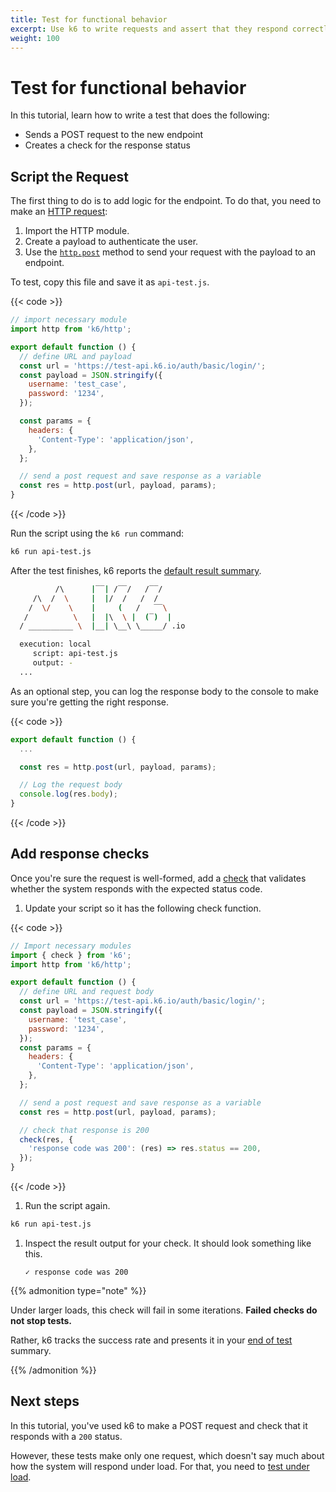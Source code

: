 ```yaml
---
title: Test for functional behavior
excerpt: Use k6 to write requests and assert that they respond correctly
weight: 100
---
```


# Test for functional behavior

In this tutorial, learn how to write a test that does the following:

- Sends a POST request to the new endpoint
- Creates a check for the response status

## Script the Request

The first thing to do is to add logic for the endpoint.
To do that, you need to make an [HTTP request](https://grafana.com/docs/k6/<K6_VERSION>/using-k6/http-requests):

1. Import the HTTP module.
2. Create a payload to authenticate the user.
3. Use the [`http.post`](https://grafana.com/docs/k6/<K6_VERSION>/javascript-api/k6-http/post) method to send your request with the payload to an endpoint.

To test, copy this file and save it as `api-test.js`.

{{< code >}}

```javascript
// import necessary module
import http from 'k6/http';

export default function () {
  // define URL and payload
  const url = 'https://test-api.k6.io/auth/basic/login/';
  const payload = JSON.stringify({
    username: 'test_case',
    password: '1234',
  });

  const params = {
    headers: {
      'Content-Type': 'application/json',
    },
  };

  // send a post request and save response as a variable
  const res = http.post(url, payload, params);
}
```

{{< /code >}}

Run the script using the `k6 run` command:

```bash
k6 run api-test.js
```

After the test finishes, k6 reports the [default result summary](https://grafana.com/docs/k6/<K6_VERSION>/results-output/end-of-test#the-default-summary).

```bash
          /\      |‾‾| /‾‾/   /‾‾/
     /\  /  \     |  |/  /   /  /
    /  \/    \    |     (   /   ‾‾\
   /          \   |  |\  \ |  (‾)  |
  / __________ \  |__| \__\ \_____/ .io

  execution: local
     script: api-test.js
     output: -
  ...
```

As an optional step, you can log the response body to the console to make sure you're getting the right response.

{{< code >}}

```javascript
export default function () {
  ...

  const res = http.post(url, payload, params);

  // Log the request body
  console.log(res.body);
}
```

{{< /code >}}

## Add response checks

Once you're sure the request is well-formed, add a [check](https://grafana.com/docs/k6/<K6_VERSION>/using-k6/checks) that validates whether the system responds with the expected status code.

1. Update your script so it has the following check function.

{{< code >}}

```javascript
// Import necessary modules
import { check } from 'k6';
import http from 'k6/http';

export default function () {
  // define URL and request body
  const url = 'https://test-api.k6.io/auth/basic/login/';
  const payload = JSON.stringify({
    username: 'test_case',
    password: '1234',
  });
  const params = {
    headers: {
      'Content-Type': 'application/json',
    },
  };

  // send a post request and save response as a variable
  const res = http.post(url, payload, params);

  // check that response is 200
  check(res, {
    'response code was 200': (res) => res.status == 200,
  });
}
```

{{< /code >}}

1. Run the script again.

```bash
k6 run api-test.js
```

1. Inspect the result output for your check.
   It should look something like this.

   ```
   ✓ response code was 200
   ```

{{% admonition type="note" %}}

Under larger loads, this check will fail in some iterations.
**Failed checks do not stop tests.**

Rather, k6 tracks the success rate and presents it in your [end of test](https://grafana.com/docs/k6/<K6_VERSION>/results-output/end-of-test) summary.

{{% /admonition %}}

## Next steps

In this tutorial, you've used k6 to make a POST request and check that it responds with a `200` status.

However, these tests make only one request, which doesn't say much about how the system will respond under load.
For that, you need to [test under load](https://grafana.com/docs/k6/<K6_VERSION>/examples/get-started-with-k6/test-for-performance).
